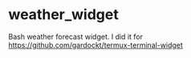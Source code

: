 # weather_widget
Bash weather forecast widget. I did it for https://github.com/gardockt/termux-terminal-widget
